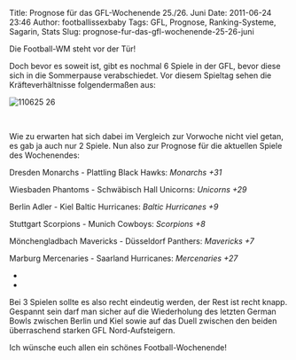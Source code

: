 Title: Prognose für das GFL-Wochenende 25./26. Juni
Date: 2011-06-24 23:46
Author: footballissexbaby
Tags: GFL, Prognose, Ranking-Systeme, Sagarin, Stats
Slug: prognose-fur-das-gfl-wochenende-25-26-juni

Die Football-WM steht vor der Tür!

Doch bevor es soweit ist, gibt es nochmal 6 Spiele in der GFL, bevor
diese sich in die Sommerpause verabschiedet. Vor diesem Spieltag sehen
die Kräfteverhältnisse folgendermaßen aus:

![110625 26][]

 

Wie zu erwarten hat sich dabei im Vergleich zur Vorwoche nicht viel
getan, es gab ja auch nur 2 Spiele. Nun also zur Prognose für die
aktuellen Spiele des Wochenendes:

Dresden Monarchs - Plattling Black Hawks: *Monarchs +31*

Wiesbaden Phantoms - Schwäbisch Hall Unicorns: *Unicorns +29*

Berlin Adler - Kiel Baltic Hurricanes: *Baltic Hurricanes +9*

Stuttgart Scorpions - Munich Cowboys: *Scorpions +8*

Mönchengladbach Mavericks - Düsseldorf Panthers: *Mavericks +7*

Marburg Mercenaries - Saarland Hurricanes: *Mercenaries +27*

*  
*

Bei 3 Spielen sollte es also recht eindeutig werden, der Rest ist recht
knapp. Gespannt sein darf man sicher auf die Wiederholung des letzten
German Bowls zwischen Berlin und Kiel sowie auf das Duell zwischen den
beiden überraschend starken GFL Nord-Aufsteigern.

Ich wünsche euch allen ein schönes Football-Wochenende!

  [110625 26]: http://footballissexbaby.de/wordpress/wp-content/uploads/2011/06/110625-26.png
    "110625-26.png"
